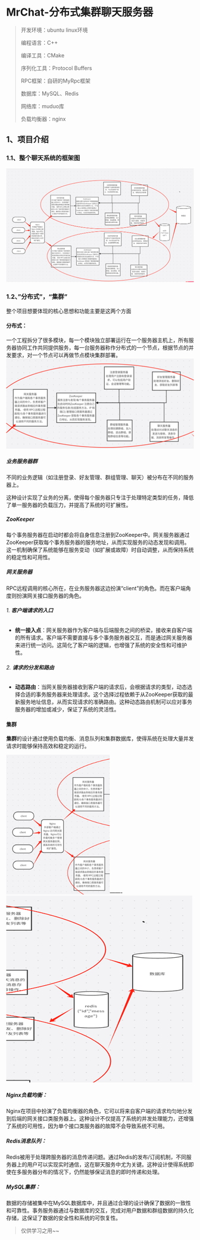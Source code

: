 # MrChat-分布式集群聊天服务器

> 开发环境：ubuntu linux环境
>
> 编程语言：C++
>
> 编译工具：CMake
>
> 序列化工具：Protocol Buffers
>
> RPC框架：自研的MyRpc框架
>
> 数据库：MySQL、Redis
>
> 网络库：muduo库
>
> 负载均衡器：nginx



## 1、项目介绍

### 1.1、整个聊天系统的框架图

![image-20240813204847219](https://github.com/Ye2273/MrChat/blob/master/README.assets/image-20240813204847219.png)

### 1.2、”分布式”，“集群”

整个项目想要体现的核心思想和功能主要是这两个方面

#### 分布式：

一个工程拆分了很多模块，每一个模块独立部署运行在一个服务器主机上，所有服务器协同工作共同提供服务，每一台服务器称作分布式的一个节点，根据节点的并发要求，对一个节点可以再做节点模块集群部署。![image-20240813211034331](https://github.com/Ye2273/MrChat/blob/master/README.assets/image-20240813211034331.png)

##### 业务服务器群

不同的业务逻辑（如注册登录、好友管理、群组管理、聊天）被分布在不同的服务器上。

这种设计实现了业务的分离，使得每个服务器只专注于处理特定类型的任务，降低了单一服务器的负载压力，并提高了系统的可扩展性。

##### ZooKeeper

每个事务服务器在启动时都会将自身信息注册到ZooKeeper中。网关服务器通过ZooKeeper获取每个事务服务器的服务地址，从而实现服务的动态发现和调用。这一机制确保了系统能够在服务变动（如扩展或故障）时自动调整，从而保持系统的稳定性和可用性。

##### 网关服务器

RPC远程调用的核心所在，在业务服务器这边扮演“client”的角色。而在客户端角度则扮演网关接口服务器的角色。

###### 1. **客户端请求的入口**

- **统一接入点**：网关服务器作为客户端与后端服务之间的桥梁，接收来自客户端的所有请求。客户端不需要直接与多个事务服务器交互，而是通过网关服务器来进行统一访问。这简化了客户端的逻辑，也增强了系统的安全性和可维护性。

###### 2. **请求的分发和路由**

- **动态路由**：当网关服务器接收到客户端的请求后，会根据请求的类型，动态选择合适的事务服务器来处理请求。这个选择过程依赖于从ZooKeeper获取的最新服务地址信息，从而实现请求的准确路由。这种动态路由机制可以应对事务服务器的增加或减少，保证了系统的灵活性。



#### 集群

**集群**的设计通过使用负载均衡、消息队列和集群数据库，使得系统在处理大量并发请求时能够保持高效和稳定的运行。

<img src="https://github.com/Ye2273/MrChat/blob/master/README.assets/image-20240813213226421.png" alt="image-20240813213226421" style="zoom: 40%;" />——-<img src="https://github.com/Ye2273/MrChat/blob/master/README.assets/image-20240813213244090.png" alt="image-20240813213304577" width="500" height="500" />

##### **Nginx负载均衡**：

Nginx在项目中扮演了负载均衡器的角色，它可以将来自客户端的请求均匀地分发到后端的网关接口类服务器上。这种设计不仅提高了系统的并发处理能力，还增强了系统的可用性，因为单个接口类服务器的故障不会导致系统不可用。

##### **Redis消息队列**：

Redis被用于处理跨服务器的消息传递问题。通过Redis的发布/订阅机制，不同服务器上的用户可以实现实时通信，这在聊天服务中尤为关键。这种设计使得系统即使在多服务器分布的情况下，仍然能够保证消息的即时传递和处理。

##### **MySQL集群**：

数据的存储被集中在MySQL数据库中，并且通过合理的设计确保了数据的一致性和可靠性。事务服务器通过与数据库的交互，完成对用户数据和群组数据的持久化存储，这保证了数据的安全性和系统的可恢复性。



> 仅供学习之用~~
